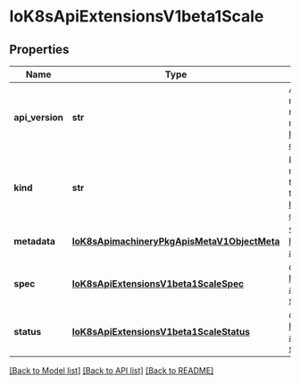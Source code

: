 # IoK8sApiExtensionsV1beta1Scale

## Properties
Name | Type | Description | Notes
------------ | ------------- | ------------- | -------------
**api_version** | **str** | APIVersion defines the versioned schema of this representation of an object. Servers should convert recognized schemas to the latest internal value, and may reject unrecognized values. More info: https://git.k8s.io/community/contributors/devel/api-conventions.md#resources | [optional] 
**kind** | **str** | Kind is a string value representing the REST resource this object represents. Servers may infer this from the endpoint the client submits requests to. Cannot be updated. In CamelCase. More info: https://git.k8s.io/community/contributors/devel/api-conventions.md#types-kinds | [optional] 
**metadata** | [**IoK8sApimachineryPkgApisMetaV1ObjectMeta**](IoK8sApimachineryPkgApisMetaV1ObjectMeta.md) | Standard object metadata; More info: https://git.k8s.io/community/contributors/devel/sig-architecture/api-conventions.md#metadata. | [optional] 
**spec** | [**IoK8sApiExtensionsV1beta1ScaleSpec**](IoK8sApiExtensionsV1beta1ScaleSpec.md) | defines the behavior of the scale. More info: https://git.k8s.io/community/contributors/devel/sig-architecture/api-conventions.md#spec-and-status. | [optional] 
**status** | [**IoK8sApiExtensionsV1beta1ScaleStatus**](IoK8sApiExtensionsV1beta1ScaleStatus.md) | current status of the scale. More info: https://git.k8s.io/community/contributors/devel/sig-architecture/api-conventions.md#spec-and-status. Read-only. | [optional] 

[[Back to Model list]](../README.md#documentation-for-models) [[Back to API list]](../README.md#documentation-for-api-endpoints) [[Back to README]](../README.md)


